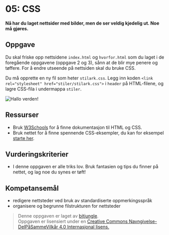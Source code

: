 # 05: CSS

**Nå har du laget nettsider med bilder, men de ser veldig kjedelig ut. Noe må gjøres.**

## Oppgave

Du skal friske opp nettsidene `index.html` og `hvorfor.html` som du laget i de foregående oppgavene (oppgave 2 og 3), sånn at de blir mye penere og tøffere. For å endre utseende på nettsiden skal du bruke CSS.

Du må opprette en ny fil som heter `stilark.css`. Legg inn koden `<link rel="stylesheet" href="stiler/stilark.css">` i `header` på HTML-filene, og lagre CSS-fila i undermappa `stiler`. 

![Hallo verden!](https://raw.githubusercontent.com/fagstoff/IT1/master/Bilder/halloverden_med_bilde_og_css.png)

## Ressurser

* Bruk [W3Schools](http://www.w3schools.com/) for å finne dokumentasjon til HTML og CSS.
* Bruk nettet for å finne spennende CSS-eksempler, du kan for eksempel [starte her](http://www.w3schools.com/css/css_examples.asp).

## Vurderingskriterier

* I denne oppgaven er alle triks lov. Bruk fantasien og tips du finner på nettet, og lag noe du synes er tøft!

## Kompetansemål

* redigere nettsteder ved bruk av standardiserte oppmerkingsspråk
* organisere og begrunne filstrukturen for nettsteder

>Denne oppgaven er laget av [bitjungle](https://github.com/bitjungle).  
>Oppgaven er lisensiert under en
>[Creative Commons Navngivelse-DelPåSammeVilkår 4.0 Internasjonal lisens.
](http://creativecommons.org/licenses/by-sa/4.0/)
